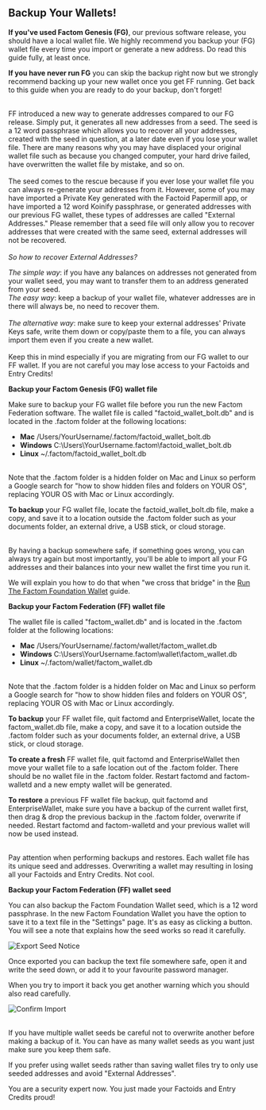## Backup Your Wallets!

**If you've used Factom Genesis (FG)**, our previous software release, you should have a local wallet file. We highly recommend you backup your (FG) wallet file every time you import or generate a new address. Do read this guide fully, at least once.

**If you have never run FG** you can skip the backup right now but we strongly recommend backing up your new wallet once you get FF running. Get back to this guide when you are ready to do your backup, don't forget!

<aside class="warning"><br>
FF introduced a new way to generate addresses compared to our FG release. Simply put, it generates all new addresses from a seed. The seed is a 12 word passphrase which allows you to recover all your addresses, created with the seed in question, at a later date even if you lose your wallet file. 
There are many reasons why you may have displaced your original wallet file such as because you changed computer, your hard drive failed, have overwritten the wallet file by mistake, and so on.
<br>
<br>
The seed comes to the rescue because if you ever lose your wallet file you can always re-generate your addresses from it. However, some of you may have imported a Private Key generated with the Factoid Papermill app, or have imported a 12 word Koinify passphrase, or generated addresses with our previous FG wallet, these types of addresses are called "External Addresses." Please remember that a seed file will only allow you to recover addresses that were created with the same seed, external addresses will not be recovered. 
<br>
<br>
<i>So how to recover External Addresses?</i><br>
 
<i>The simple way</i>: if you have any balances on addresses not generated from your wallet seed, you may want to transfer them to an address generated from your seed.<br>
<i>The easy way</i>: keep a backup of your wallet file, whatever addresses are in there will always be, no need to recover them.<br>  
<i>The alternative way</i>: make sure to keep your external addresses' Private Keys safe, write them down or copy/paste them to a file, you can always import them even if you create a new wallet.<br> 
<br>
Keep this in mind especially if you are migrating from our FG wallet to our FF wallet. If you are not careful you may lose access to your Factoids and Entry Credits!
</aside>

**Backup your Factom Genesis (FG) wallet file**

Make sure to backup your FG wallet file before you run the new Factom Federation software. The wallet file is called "factoid_wallet_bolt.db" and is located in the .factom folder at the following locations:

* **Mac** /Users/YourUsername/.factom/factoid_wallet_bolt.db
* **Windows** C:\Users\YourUsername\.factom\factoid_wallet_bolt.db
* **Linux** ~/.factom/factoid_wallet_bolt.db 

<aside class="notice"><br>
Note that the .factom folder is a hidden folder on Mac and Linux so perform a Google search for "how to show hidden files and folders on YOUR OS", replacing YOUR OS with Mac or Linux accordingly.
</aside>

**To backup** your FG wallet file, locate the factoid_wallet_bolt.db file, make a copy, and save it to a location outside the .factom folder such as your documents folder, an external drive, a USB stick, or cloud storage.

<aside class="success"><br>
By having a backup somewhere safe, if something goes wrong, you can always try again but most importantly, you'll be able to import all your FG addresses and their balances into your new wallet the first time you run it.

We will explain you how to do that when "we cross that bridge" in the <a href="#run-the-factom-foundation-wallet">Run The Factom Foundation Wallet</a> guide.
</aside>

**Backup your Factom Federation (FF) wallet file**

The wallet file is called "factom_wallet.db" and is located in the .factom folder at the following locations:

* **Mac** /Users/YourUsername/.factom/wallet/factom_wallet.db
* **Windows** C:\Users\YourUsername\.factom\wallet\factom_wallet.db
* **Linux** ~/.factom/wallet/factom_wallet.db

<aside class="notice"><br>  
Note that the .factom folder is a hidden folder on Mac and Linux so perform a Google search for "how to show hidden files and folders on YOUR OS", replacing YOUR OS with Mac or Linux accordingly.
</aside>

**To backup** your FF wallet file, quit factomd and EnterpriseWallet, locate the factom_wallet.db file, make a copy, and save it to a location outside the .factom folder such as your documents folder, an external drive, a USB stick, or cloud storage.

**To create a fresh** FF wallet file, quit factomd and EnterpriseWallet then move your wallet file to a safe location out of the .factom folder. There should be no wallet file in the .factom folder. Restart factomd and factom-walletd and a new empty wallet will be generated.

**To restore** a previous FF wallet file backup, quit factomd and EnterpriseWallet, make sure you have a backup of the current wallet first, then drag & drop the previous backup in the .factom folder, overwrite if needed. Restart factomd and factom-walletd and your previous wallet will now be used instead.

<aside class="warning"><br>
Pay attention when performing backups and restores. Each wallet file has its unique seed and addresses. Overwriting a wallet may resulting in losing all your Factoids and Entry Credits. Not cool.
</aside>

**Backup your Factom Federation (FF) wallet seed**

You can also backup the Factom Foundation Wallet seed, which is a 12 word passphrase. In the new Factom Foundation Wallet you have the option to save it to a text file in the "Settings" page. It's as easy as clicking a button. You will see a note that explains how the seed works so read it carefully.

![Export Seed Notice](/images/wallet_003.png)
 
Once exported you can backup the text file somewhere safe, open it and write the seed down, or add it to your favourite password manager.

When you try to import it back you get another warning which you should also read carefully. 

![Confirm Import](/images/wallet_004.png)

<aside class="success"><br>
If you have multiple wallet seeds be careful not to overwrite another before making a backup of it.
You can have as many wallet seeds as you want just make sure you keep them safe.

If you prefer using wallet seeds rather than saving wallet files try to only use seeded addresses and avoid "External Addresses".
</aside>

You are a security expert now. You just made your Factoids and Entry Credits proud!
